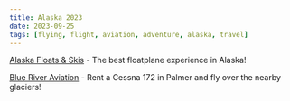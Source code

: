 ```yaml
---
title: Alaska 2023
date: 2023-09-25
tags: [flying, flight, aviation, adventure, alaska, travel]
---
```


<script>
    import FlickrPhotoset from '$lib/components/FlickrPhotoset.svelte'
    import AdventureMap from '$lib/components/AdventureMap.svelte'

    const tracks = [
        { 
            filename: 'alaska_20230807_paaq-paaq.kml',
            startLabel: 'Rental checkout',
            startIcon: 'flight'
        },
        { 
            filename: 'alaska_20230808_ak8-spink.kml',
            startLabel: 'Out to Spink Lake',
            startIcon: 'flight'
        },
        { 
            filename: 'alaska_20230808_spink-ak8.kml',
            startLabel: 'Spink Lake to AK8',
            startIcon: 'flight'
        },
        { 
            filename: 'alaska_20230810_knik-with-jeremy.kml',
            startLabel: 'Glaciers with Jeremy',
            startIcon: 'flight'
        },
        { 
            filename: 'alaska_20230811_ak8-chalatna.kml',
            startLabel: 'Out to Chalatna Lake',
            startIcon: 'flight'
        },
        { 
            filename: 'alaska_20230811_chalatna-camera-recovery.kml',
            startLabel: 'Camera recovery',
            startIcon: 'flight'
        },
        { 
            filename: 'alaska_20230811_chalatna-ak8.kml',
            startLabel: 'Chalatna Lake to AK8',
            startIcon: 'flight'
        },
        { 
            filename: 'alaska_20230809_fishing.gpx',
            startLabel: 'Fishing in Beverly Lake',
            startIcon: 'boat'
        },
        { 
            filename: 'alaska_20230811_fishing.gpx',
            startLabel: 'Fishing in Beverly Lake',
            startIcon: 'boat'
        },
    ]

    const points = [
        {
            label: "Mom's Cabin",
            lat: 61.615759768335884, 
            lng: -149.57266027404367,
        },
        {
            label: "Springer Stables",
            lat: 61.57177169203703,
            lng: -149.09123842818076
        },
        {
            label: "Colony Glacier",
            lat: 61.239444400000004,
            lng: -148.5075,
            type: "photo",
        },
        {
            label: "Knik Glacier",
            lng: -148.2986111,
            lat: 61.3675,
            type: "photo",
        },
        {
            label: "Matanuska Glacier",
            lng: -147.5811111,
            lat: 61.6558333,
            type: "photo",
        },
        {
            label: "Talkeetna Alaska Teleport",
            lat: 62.332909734155294, 
            lng: -150.03225988465874,
            type: "photo",
        },
        {
            label: "Chalatna Lake",
            lat: 62.48202743797692,
            lng: -151.46020107597855,
            type: "photo",
        },
        {
            label: "Spink Lake",
            lat: 62.78023623893523,
            lng: -150.24019525635345,
            type: "photo",
        }
    ]
</script>

<AdventureMap tracks={tracks} points={points} />

[Alaska Floats & Skis](https://alaskafloats.com/) - The best floatplane experience in Alaska!

[Blue River Aviation](https://www.blueriveraviation.com/) - Rent a Cessna 172 in Palmer and fly over the nearby glaciers!

<FlickrPhotoset photoset_id="72177720310368251" />
